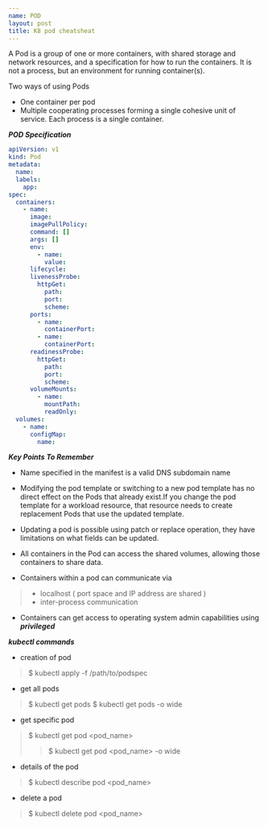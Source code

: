 ```yaml
---
name: POD
layout: post
title: K8 pod cheatsheat
---
```


A Pod is a group of one or more containers, with shared storage and network resources, and a specification for how to run the containers. It is not a process, but an environment for running container(s).

Two ways of using Pods
* One container per pod
* Multiple cooperating processes forming a single cohesive unit of service. Each process is a single container.

**_POD Specification_**
```yaml
apiVersion: v1
kind: Pod
metadata:
  name: 
  labels:
    app: 
spec:
  containers:
    - name: 
      image: 
      imagePullPolicy: 
      command: []
      args: []
      env:
        - name: 
          value: 
      lifecycle:
      livenessProbe:
        httpGet:
          path: 
          port: 
          scheme: 
      ports:
        - name: 
          containerPort: 
        - name: 
          containerPort: 
      readinessProbe:
        httpGet:
          path: 
          port: 
          scheme: 
      volumeMounts:
        - name: 
          mountPath: 
          readOnly: 
  volumes:
    - name: 
      configMap:
        name: 
```

**_Key Points To Remember_**

*  Name specified in the manifest is a valid DNS subdomain name

* Modifying the pod template or switching to a new pod template has no direct effect on the Pods that already exist.If you change the pod template for a workload resource, that resource needs to create replacement Pods that use the updated template.

* Updating a pod is possible using patch or replace operation, they have limitations on what fields can be updated.

*  All containers in the Pod can access the shared volumes, allowing those containers to share data.

* Containers within a pod can communicate via
>   * localhost ( port space and IP address are shared )
>   * inter-process communication
*  Containers can get access to operating system admin capabilities using **_privileged_**

**_kubectl commands_**
* creation of pod
> $ kubectl apply -f /path/to/podspec

* get all pods
> $ kubectl get pods
> $ kubectl get pods -o wide

* get specific pod
> $ kubectl get pod <pod_name>
>> $ kubectl get pod <pod_name> -o wide

* details of the pod
> $ kubectl describe pod <pod_name>

* delete a pod
> $ kubectl delete pod <pod_name>
